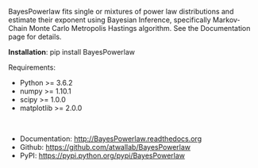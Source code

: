 BayesPowerlaw fits single or mixtures of power law distributions and estimate their exponent using Bayesian Inference, specifically Markov-Chain Monte Carlo Metropolis Hastings algorithm. See the Documentation page for details.

**Installation**:
  pip install BayesPowerlaw

Requirements:

* Python >= 3.6.2
* numpy >= 1.10.1
* scipy >= 1.0.0
* matplotlib >= 2.0.0
<br> 

* Documentation: http://BayesPowerlaw.readthedocs.org
* Github: https://github.com/atwallab/BayesPowerlaw
* PyPI: https://pypi.python.org/pypi/BayesPowerlaw
